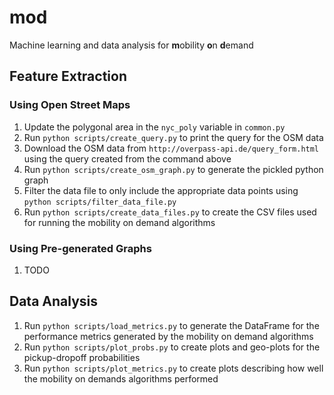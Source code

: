 # mod
Machine learning and data analysis for **m**obility **o**n **d**emand

## Feature Extraction
### Using Open Street Maps
1. Update the polygonal area in the `nyc_poly` variable in `common.py`
2. Run `python scripts/create_query.py` to print the query for the OSM
data
3. Download the OSM data from `http://overpass-api.de/query_form.html`
using the query created from the command above
4. Run `python scripts/create_osm_graph.py` to generate the pickled python
graph
5. Filter the data file to only include the appropriate data points using
`python scripts/filter_data_file.py`
6. Run `python scripts/create_data_files.py` to create the CSV files used
for running the mobility on demand algorithms

### Using Pre-generated Graphs
1. TODO

## Data Analysis
1. Run `python scripts/load_metrics.py` to generate the DataFrame for the
performance metrics generated by the mobility on demand algorithms
2. Run `python scripts/plot_probs.py` to create plots and geo-plots for the
pickup-dropoff probabilities
3. Run `python scripts/plot_metrics.py` to create plots describing how well
the mobility on demands algorithms performed
